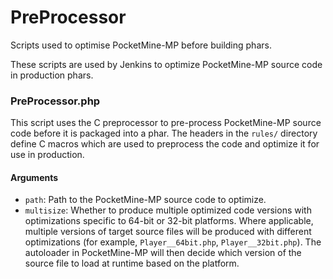 # PreProcessor
Scripts used to optimise PocketMine-MP before building phars.

These scripts are used by Jenkins to optimize PocketMine-MP source code in production phars.

### PreProcessor.php
This script uses the C preprocessor to pre-process PocketMine-MP source code before it is packaged into a phar. The headers in the `rules/` directory define C macros which are used to preprocess the code and optimize it for use in production.

#### Arguments
- `path`: Path to the PocketMine-MP source code to optimize.
- `multisize`: Whether to produce multiple optimized code versions with optimizations specific to 64-bit or 32-bit platforms. Where applicable, multiple versions of target source files will be produced with different optimizations (for example, `Player__64bit.php`, `Player__32bit.php`). The autoloader in PocketMine-MP will then decide which version of the source file to load at runtime based on the platform.
